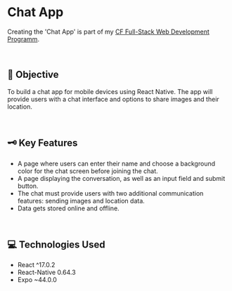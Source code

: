 # Chat App

Creating the 'Chat App' is part of my [CF Full-Stack Web Development Programm](https://careerfoundry.com/en/courses/become-a-web-developer/).

<p>&nbsp;</p>

## 📝 Objective
To build a chat app for mobile devices using React Native. The app will provide users with a chat interface and options to share images and their location. 

<p>&nbsp;</p>

## 🗝️ Key Features
* A page where users can enter their name and choose a background color for the chat screen before joining the chat. 
* A page displaying the conversation, as well as an input field and submit button.  
* The chat must provide users with two additional communication features: sending images and location data. 
* Data gets stored online and offline.

<p>&nbsp;</p>

## 💻 Technologies Used
* React ^17.0.2
* React-Native 0.64.3
* Expo ~44.0.0